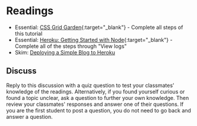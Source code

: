 # Readings

- Essential: [CSS Grid Garden](https://cssgridgarden.com/){:target="_blank"} - Complete all steps of this tutorial
- Essential: [Heroku: Getting Started with Node](https://devcenter.heroku.com/articles/getting-started-with-nodejs#introduction){:target="_blank"} - Complete all of the steps through "View logs"
- Skim: [Deploying a Simple Blog to Heroku](https://howtonode.org/deploy-blog-to-heroku)

## Discuss

Reply to this discussion with a quiz question to test your classmates’ knowledge of the readings. Alternatively, if you found yourself curious or found a topic unclear, ask a question to further your own knowledge. Then review your classmates' responses and answer one of their questions. If you are the first student to post a question, you do not need to go back and answer a question.
